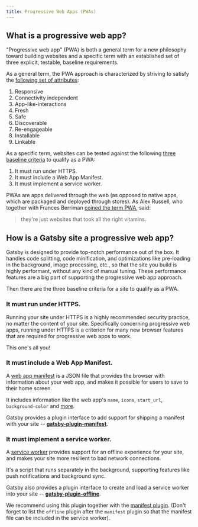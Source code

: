 ```yaml
---
title: Progressive Web Apps (PWAs)
---
```


## What is a progressive web app?

"Progressive web app" (PWA) is both a general term for a new philosophy toward building websites and a specific term with an established set of three explicit, testable, baseline requirements.

As a general term, the PWA approach is characterized by striving to satisfy the [following set of attributes](https://infrequently.org/2015/06/progressive-apps-escaping-tabs-without-losing-our-soul/):

1.  Responsive
2.  Connectivity independent
3.  App-like-interactions
4.  Fresh
5.  Safe
6.  Discoverable
7.  Re-engageable
8.  Installable
9.  Linkable

As a specific term, websites can be tested against the following [three baseline criteria](https://infrequently.org/2016/09/what-exactly-makes-something-a-progressive-web-app/) to qualify as a PWA:

1.  It must run under HTTPS.
2.  It must include a Web App Manifest.
3.  It must implement a service worker.

PWAs are apps delivered through the web (as opposed to native apps, which are packaged and deployed through stores). As Alex Russell, who together with Frances Berriman [coined the term PWA](https://infrequently.org/2015/06/progressive-apps-escaping-tabs-without-losing-our-soul/), said:

> they're just websites that took all the right vitamins.

## How is a Gatsby site a progressive web app?

Gatsby is designed to provide top-notch performance out of the box. It handles code splitting, code minification, and optimizations like pre-loading in the background, image processing, etc., so that the site you build is highly performant, without any kind of manual tuning. These performance features are a big part of supporting the progressive web app approach.

Then there are the three baseline criteria for a site to qualify as a PWA.

### It must run under HTTPS.

Running your site under HTTPS is a highly recommended security practice, no matter the content of your site. Specifically concerning progressive web apps, running under HTTPS is a criterion for many new browser features that are required for progressive web apps to work.

This one's all you!

### It must include a Web App Manifest.

A [web app manifest](https://www.w3.org/TR/appmanifest/) is a JSON file that provides the browser with information about your web app, and makes it possible for users to save to their home screen.

It includes information like the web app's `name`, `icons`, `start_url`, `background-color` and [more](https://developers.google.com/web/fundamentals/web-app-manifest/).

Gatsby provides a plugin interface to add support for shipping a manifest with your site -- [**gatsby-plugin-manifest**](/packages/gatsby-plugin-manifest).

### It must implement a service worker.

A [service worker](https://developers.google.com/web/fundamentals/primers/service-workers/) provides support for an offline experience for your site, and makes your site more resilient to bad network connections.

It's a script that runs separately in the background, supporting features like push notifications and background sync.

Gatsby also provides a plugin interface to create and load a service worker into your site -- [**gatsby-plugin-offline**](/packages/gatsby-plugin-offline).

We recommend using this plugin together with the [manifest plugin](/packages/gatsby-plugin-manifest). (Don't forget to list the `offline` plugin after the `manifest` plugin so that the manifest file can be included in the service worker).
